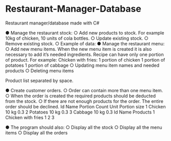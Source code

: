 # Restaurant-Manager-Database
Restaurant manager/database made with C#

● Manage the restaurant stock:
  ○ Add new products to stock. For example 10kg of chicken, 10 units of cola
  bottles.
  ○ Update existing stock.
  ○ Remove existing stock.
  ○ Example of data:
● Manage the restaurant menu:
  ○ Add new menu items. When the new menu item is created it is also
  necessary to add it’s needed ingredients. Recipe can have only one portion of
  product. For example:
  Chicken with fries:
  1 portion of chicken
  1 portion of potatoes
  1 portion of cabbage
  ○ Updating menu item names and needed products
  ○ Deleting menu items
  
Product list separated by space.


● Create customer orders.
  ○ Order can contain more than one menu item.
  ○ When the order is created the required products should be deducted from the
  stock.
  ○ If there are not enough products for the order. The entire order should be
  declined.
  Id Name Portion
  Count
  Unit Portion size
  1 Chicken 10 kg 0.3
  2 Potatoes 10 kg 0.3
  3 Cabbage 10 kg 0.3
  Id Name Products
  1 Chicken with fries 1 2 3

● The program should also:
  ○ Display all the stock
  ○ Display all the menu items
  ○ Display all the orders
